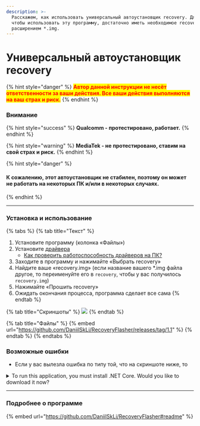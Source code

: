 ```yaml
---
description: >-
  Расскажем, как использовать универсальный автоустановщик recovery. Для того
  чтобы использовать эту программу, достаточно иметь необходимое recovery с
  расширением *.img.
---
```


# Универсальный автоустановщик recovery

{% hint style="danger" %}
<mark style="color:red;">**Автор данной инструкции не несёт ответственности за ваши действия. Все ваши действия выполняются на ваш страх и риск.**</mark>
{% endhint %}

### Внимание

{% hint style="success" %}
**Qualcomm - протестировано, работает.**
{% endhint %}

{% hint style="warning" %}
**MediaTek - не протестировано, ставим на свой страх и риск.**
{% endhint %}

{% hint style="danger" %}
#### К сожалению, этот автоустановщик не стабилен, поэтому он может не работать на некоторых ПК и/или в некоторых случаях. <a href="#k-sozhaleniyu-etot-avtoustanovshik-ne-stabilen-tak-chto-on-mozhet-ne-rabotat-na-nekotorykh-pk-i-ili" id="k-sozhaleniyu-etot-avtoustanovshik-ne-stabilen-tak-chto-on-mozhet-ne-rabotat-na-nekotorykh-pk-i-ili"></a>
{% endhint %}

***

### Установка и использование

{% tabs %}
{% tab title="Текст" %}
1. Установите программу (колонка «Файлы»)
2. Установите [драйвера](../repo/drivers-pc.md)
   * [Как проверить работоспособность драйверов на ПК?](drivers-on-pc.md)
3. Заходите в программу и нажимайте «Выбрать recovery»
4. Найдите ваше «recovery.img» (если название вашего \*.img файла другое, то переименуйте его в `recovery`, чтобы у вас получилось `recovery.img`)
5. Нажимайте «Прошить recovery»
6. Ожидать окончания процесса, программа сделает все сама
{% endtab %}

{% tab title="Скриншоты" %}
![](https://telegra.ph/file/37dd16837610556e68790.jpg)
{% endtab %}

{% tab title="Файлы" %}
{% embed url="https://github.com/DaniilSkLi/RecoveryFlasher/releases/tag/1.1" %}
{% endtab %}
{% endtabs %}



### Возможные ошибки <a href="#oshibka" id="oshibka"></a>

* Если у вас вылезла ошибка по типу той, что на скриншоте ниже, то&#x20;

<details>

<summary>To run this application, you must install .NET Core. Would you like to download it now?</summary>

* Перейдите по ссылке и установите Desktop версию (Рекомендуется x86).
* Если это не поможет, попробуйте установить Console версию (Рекомендуется x86).
* Если и это не поможет, то к сожалению, ваш ПК <mark style="color:orange;">не поддерживает</mark> этот автоустановщик

</details>

***

### Подробнее о программе <a href="#podrobnee-o-programme" id="podrobnee-o-programme"></a>

{% embed url="https://github.com/DaniilSkLi/RecoveryFlasher#readme" %}
